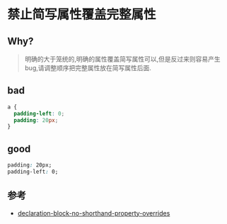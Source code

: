 # 禁止简写属性覆盖完整属性

## Why?

> 明确的大于笼统的,明确的属性覆盖简写属性可以,但是反过来则容易产生 bug,请调整顺序把完整属性放在简写属性后面.

## bad

```css
a {
  padding-left: 0;
  padding: 20px;
}
```

## good

```css
padding: 20px;
padding-left: 0;
```

## 参考

- [declaration-block-no-shorthand-property-overrides](https://stylelint.io/user-guide/rules/list/declaration-block-no-shorthand-property-overrides)
